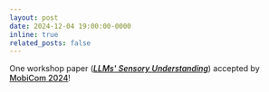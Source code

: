 ```yaml
---
layout: post
date: 2024-12-04 19:00:00-0000
inline: true
related_posts: false
---
```


One workshop paper (<a href="https://dl.acm.org/doi/abs/10.1145/3636534.3697456" style="font-weight: 500; color: black;"><em>LLMs' Sensory Understanding</em></a>) accepted by <a href="https://www.sigmobile.org/mobicom/2024/" style="font-weight: 500;">MobiCom 2024</a>!